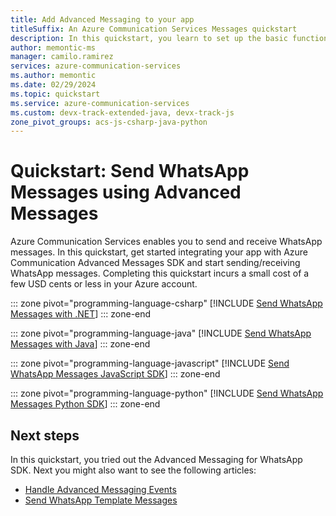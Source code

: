 ```yaml
---
title: Add Advanced Messaging to your app
titleSuffix: An Azure Communication Services Messages quickstart
description: In this quickstart, you learn to set up the basic functionality of Azure Communication Services Messages.
author: memontic-ms
manager: camilo.ramirez
services: azure-communication-services
ms.author: memontic
ms.date: 02/29/2024
ms.topic: quickstart
ms.service: azure-communication-services
ms.custom: devx-track-extended-java, devx-track-js
zone_pivot_groups: acs-js-csharp-java-python
---
```


# Quickstart: Send WhatsApp Messages using Advanced Messages

Azure Communication Services enables you to send and receive WhatsApp messages. In this quickstart, get started integrating your app with Azure Communication Advanced Messages SDK and start sending/receiving WhatsApp messages. Completing this quickstart incurs a small cost of a few USD cents or less in your Azure account.

::: zone pivot="programming-language-csharp"
[!INCLUDE [Send WhatsApp Messages with .NET](./includes/get-started/messages-get-started-net.md)]
::: zone-end

::: zone pivot="programming-language-java"
[!INCLUDE [Send WhatsApp Messages with Java](./includes/get-started/messages-get-started-java.md)]
::: zone-end

::: zone pivot="programming-language-javascript"
[!INCLUDE [Send WhatsApp Messages JavaScript SDK](./includes/get-started/messages-get-started-js.md)]
::: zone-end

::: zone pivot="programming-language-python"
[!INCLUDE [Send WhatsApp Messages Python SDK](./includes/get-started/messages-quickstart-python.md)]
::: zone-end

## Next steps

In this quickstart, you tried out the Advanced Messaging for WhatsApp SDK. Next you might also want to see the following articles:

- [Handle Advanced Messaging Events](./handle-advanced-messaging-events.md)
- [Send WhatsApp Template Messages](../../../concepts/advanced-messaging/whatsapp/template-messages.md)
